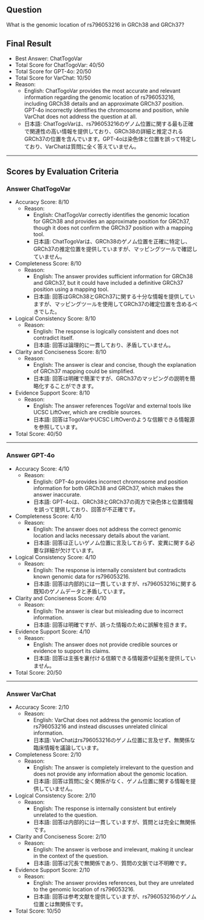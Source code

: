 ## Question

What is the genomic location of rs796053216 in GRCh38 and GRCh37?

## Final Result

- Best Answer: ChatTogoVar
- Total Score for ChatTogoVar: 40/50
- Total Score for GPT-4o: 20/50
- Total Score for VarChat: 10/50
- Reason:
  - English: ChatTogoVar provides the most accurate and relevant information regarding the genomic location of rs796053216, including GRCh38 details and an approximate GRCh37 position. GPT-4o incorrectly identifies the chromosome and position, while VarChat does not address the question at all.
  - 日本語: ChatTogoVarは、rs796053216のゲノム位置に関する最も正確で関連性の高い情報を提供しており、GRCh38の詳細と推定されるGRCh37の位置を含んでいます。GPT-4oは染色体と位置を誤って特定しており、VarChatは質問に全く答えていません。

---

## Scores by Evaluation Criteria

### Answer ChatTogoVar
- Accuracy Score: 8/10
  - Reason: 
    - English: ChatTogoVar correctly identifies the genomic location for GRCh38 and provides an approximate position for GRCh37, though it does not confirm the GRCh37 position with a mapping tool.
    - 日本語: ChatTogoVarは、GRCh38のゲノム位置を正確に特定し、GRCh37の推定位置を提供していますが、マッピングツールで確認していません。
- Completeness Score: 8/10
  - Reason: 
    - English: The answer provides sufficient information for GRCh38 and GRCh37, but it could have included a definitive GRCh37 position using a mapping tool.
    - 日本語: 回答はGRCh38とGRCh37に関する十分な情報を提供していますが、マッピングツールを使用してGRCh37の確定位置を含めるべきでした。
- Logical Consistency Score: 8/10
  - Reason: 
    - English: The response is logically consistent and does not contradict itself.
    - 日本語: 回答は論理的に一貫しており、矛盾していません。
- Clarity and Conciseness Score: 8/10
  - Reason: 
    - English: The answer is clear and concise, though the explanation of GRCh37 mapping could be simplified.
    - 日本語: 回答は明確で簡潔ですが、GRCh37のマッピングの説明を簡略化することができます。
- Evidence Support Score: 8/10
  - Reason: 
    - English: The answer references TogoVar and external tools like UCSC LiftOver, which are credible sources.
    - 日本語: 回答はTogoVarやUCSC LiftOverのような信頼できる情報源を参照しています。
- Total Score: 40/50

---

### Answer GPT-4o
- Accuracy Score: 4/10
  - Reason: 
    - English: GPT-4o provides incorrect chromosome and position information for both GRCh38 and GRCh37, which makes the answer inaccurate.
    - 日本語: GPT-4oは、GRCh38とGRCh37の両方で染色体と位置情報を誤って提供しており、回答が不正確です。
- Completeness Score: 4/10
  - Reason: 
    - English: The answer does not address the correct genomic location and lacks necessary details about the variant.
    - 日本語: 回答は正しいゲノム位置に言及しておらず、変異に関する必要な詳細が欠けています。
- Logical Consistency Score: 4/10
  - Reason: 
    - English: The response is internally consistent but contradicts known genomic data for rs796053216.
    - 日本語: 回答は内部的には一貫していますが、rs796053216に関する既知のゲノムデータと矛盾しています。
- Clarity and Conciseness Score: 4/10
  - Reason: 
    - English: The answer is clear but misleading due to incorrect information.
    - 日本語: 回答は明確ですが、誤った情報のために誤解を招きます。
- Evidence Support Score: 4/10
  - Reason: 
    - English: The answer does not provide credible sources or evidence to support its claims.
    - 日本語: 回答は主張を裏付ける信頼できる情報源や証拠を提供していません。
- Total Score: 20/50

---

### Answer VarChat
- Accuracy Score: 2/10
  - Reason: 
    - English: VarChat does not address the genomic location of rs796053216 and instead discusses unrelated clinical information.
    - 日本語: VarChatはrs796053216のゲノム位置に言及せず、無関係な臨床情報を議論しています。
- Completeness Score: 2/10
  - Reason: 
    - English: The answer is completely irrelevant to the question and does not provide any information about the genomic location.
    - 日本語: 回答は質問に全く関係がなく、ゲノム位置に関する情報を提供していません。
- Logical Consistency Score: 2/10
  - Reason: 
    - English: The response is internally consistent but entirely unrelated to the question.
    - 日本語: 回答は内部的には一貫していますが、質問とは完全に無関係です。
- Clarity and Conciseness Score: 2/10
  - Reason: 
    - English: The answer is verbose and irrelevant, making it unclear in the context of the question.
    - 日本語: 回答は冗長で無関係であり、質問の文脈では不明瞭です。
- Evidence Support Score: 2/10
  - Reason: 
    - English: The answer provides references, but they are unrelated to the genomic location of rs796053216.
    - 日本語: 回答は参考文献を提供していますが、rs796053216のゲノム位置とは無関係です。
- Total Score: 10/50